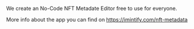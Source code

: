 We create an No-Code NFT Metadate Editor free to use for everyone.

More info about the app you can find on https://imintify.com/nft-metadata
